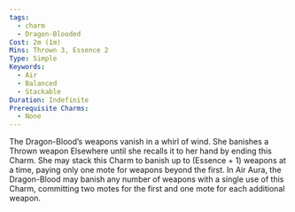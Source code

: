 ```yaml
---
tags:
  - charm
  - Dragon-Blooded
Cost: 2m (1m)
Mins: Thrown 3, Essence 2
Type: Simple
Keywords:
  - Air
  - Balanced
  - Stackable
Duration: Indefinite
Prerequisite Charms:
  - None
---
```

The Dragon-Blood’s weapons vanish in a whirl of wind. She banishes a Thrown weapon Elsewhere until she recalls it to her hand by ending this Charm. She may stack this Charm to banish up to (Essence + 1) weapons at a time, paying only one mote for weapons beyond the first. In Air Aura, the Dragon-Blood may banish any number of weapons with a single use of this Charm, committing two motes for the first and one mote for each additional weapon.